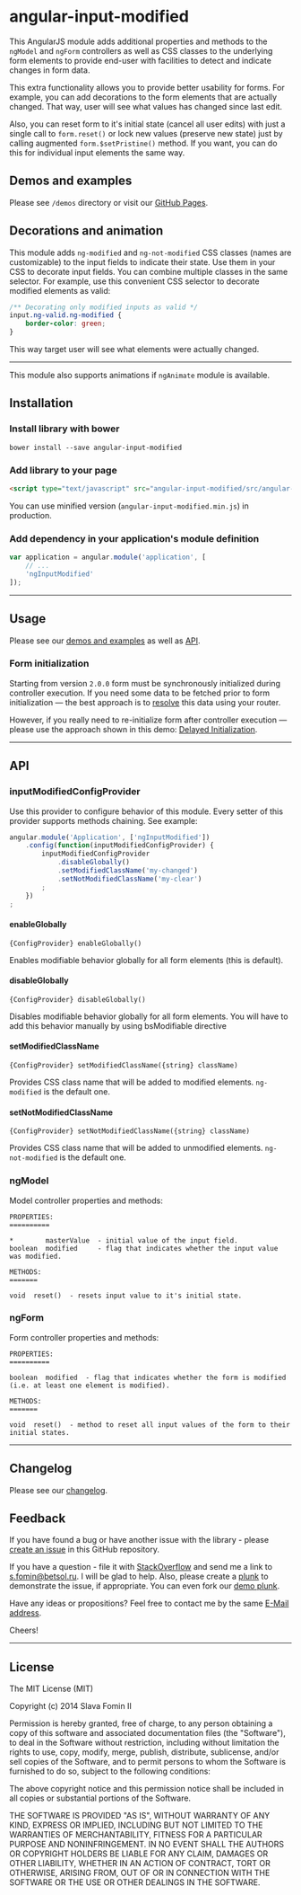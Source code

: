 # angular-input-modified

This AngularJS module adds additional properties and methods to the `ngModel` and `ngForm` controllers
as well as CSS classes to the underlying form elements
to provide end-user with facilities to detect and indicate changes in form data.

This extra functionality allows you to provide better usability for forms.
For example, you can add decorations to the form elements that are actually changed.
That way, user will see what values has changed since last edit.

Also, you can reset form to it's initial state (cancel all user edits) with just a single call to `form.reset()` or
lock new values (preserve new state) just by calling augmented `form.$setPristine()` method.
If you want, you can do this for individual input elements the same way.

## Demos and examples

Please see `/demos` directory or visit our [GitHub Pages][gh-pages].

## Decorations and animation

This module adds `ng-modified` and `ng-not-modified` CSS classes (names are customizable) to the input fields to indicate their state.
Use them in your CSS to decorate input fields. You can combine multiple classes in the same selector.
For example, use this convenient CSS selector to decorate modified elements as valid:

``` css
/** Decorating only modified inputs as valid */
input.ng-valid.ng-modified {
    border-color: green;
}
```

This way target user will see what elements were actually changed.

---

This module also supports animations if `ngAnimate` module is available.

## Installation

### Install library with bower

`bower install --save angular-input-modified`

### Add library to your page

``` html
<script type="text/javascript" src="angular-input-modified/src/angular-input-modified.js"></script>
```

You can use minified version (`angular-input-modified.min.js`) in production.

### Add dependency in your application's module definition

``` javascript
var application = angular.module('application', [
    // ...
    'ngInputModified'
]);
```

---

## Usage

Please see our [demos and examples](#demos-and-examples) as well as [API](#api).

### Form initialization

Starting from version `2.0.0` form must be synchronously initialized during
controller execution. If you need some data to be fetched prior to form
initialization — the best approach is to
[resolve](https://docs.angularjs.org/api/ngRoute/provider/$routeProvider)
this data using your router.

However, if you really need to re-initialize form after controller execution —
please use the approach shown in this demo:
[Delayed Initialization][demo-delayed-init].

---

## API

### inputModifiedConfigProvider

Use this provider to configure behavior of this module.
Every setter of this provider supports methods chaining.
See example:

``` javascript
angular.module('Application', ['ngInputModified'])
    .config(function(inputModifiedConfigProvider) {
        inputModifiedConfigProvider
            .disableGlobally()
            .setModifiedClassName('my-changed')
            .setNotModifiedClassName('my-clear')
        ;
    })
;
```

#### enableGlobally

`{ConfigProvider} enableGlobally()`

Enables modifiable behavior globally for all form elements (this is default).

#### disableGlobally

`{ConfigProvider} disableGlobally()`

Disables modifiable behavior globally for all form elements.
You will have to add this behavior manually by using bsModifiable directive

#### setModifiedClassName

`{ConfigProvider} setModifiedClassName({string} className)`

Provides CSS class name that will be added to modified elements.
`ng-modified` is the default one.

#### setNotModifiedClassName

`{ConfigProvider} setNotModifiedClassName({string} className)`

Provides CSS class name that will be added to unmodified elements.
`ng-not-modified` is the default one.

### ngModel

Model controller properties and methods:

    PROPERTIES:
    ==========

    *        masterValue  - initial value of the input field.
    boolean  modified     - flag that indicates whether the input value was modified.

    METHODS:
    =======

    void  reset()  - resets input value to it's initial state.

### ngForm

Form controller properties and methods:

    PROPERTIES:
    ==========

    boolean  modified  - flag that indicates whether the form is modified (i.e. at least one element is modified).

    METHODS:
    =======

    void  reset()  - method to reset all input values of the form to their initial states.

---

## Changelog

Please see our [changelog](changelog.md).

## Feedback

If you have found a bug or have another issue with the library - please [create an issue][new-issue] in this GitHub repository.

If you have a question - file it with [StackOverflow][so-ask] and send me a
link to [s.fomin@betsol.ru][email]. I will be glad to help.
Also, please create a [plunk][plunker] to demonstrate the issue, if appropriate.
You can even fork our [demo plunk][demo].

Have any ideas or propositions? Feel free to contact me by the same [E-Mail address][email].

Cheers!

---

## License

The MIT License (MIT)

Copyright (c) 2014 Slava Fomin II

Permission is hereby granted, free of charge, to any person obtaining a copy
of this software and associated documentation files (the "Software"), to deal
in the Software without restriction, including without limitation the rights
to use, copy, modify, merge, publish, distribute, sublicense, and/or sell
copies of the Software, and to permit persons to whom the Software is
furnished to do so, subject to the following conditions:

The above copyright notice and this permission notice shall be included in
all copies or substantial portions of the Software.

THE SOFTWARE IS PROVIDED "AS IS", WITHOUT WARRANTY OF ANY KIND, EXPRESS OR
IMPLIED, INCLUDING BUT NOT LIMITED TO THE WARRANTIES OF MERCHANTABILITY,
FITNESS FOR A PARTICULAR PURPOSE AND NONINFRINGEMENT. IN NO EVENT SHALL THE
AUTHORS OR COPYRIGHT HOLDERS BE LIABLE FOR ANY CLAIM, DAMAGES OR OTHER
LIABILITY, WHETHER IN AN ACTION OF CONTRACT, TORT OR OTHERWISE, ARISING FROM,
OUT OF OR IN CONNECTION WITH THE SOFTWARE OR THE USE OR OTHER DEALINGS IN
THE SOFTWARE.

  [so-ask]:    http://stackoverflow.com/questions/ask?tags=angularjs,javascript
  [email]:     mailto:s.fomin@betsol.ru
  [plunker]:   http://plnkr.co/
  [new-issue]: https://github.com/betsol/angular-input-modified/issues/new
  [gh-pages]:  http://betsol.github.io/angular-input-modified/
  [demo]:      http://plnkr.co/edit/g2MDXv81OOBuGo6ORvdt?p=preview

  <!-- DEMOS -->
  [demo-delayed-init]: http://betsol.github.io/angular-input-modified/delayed-init/

